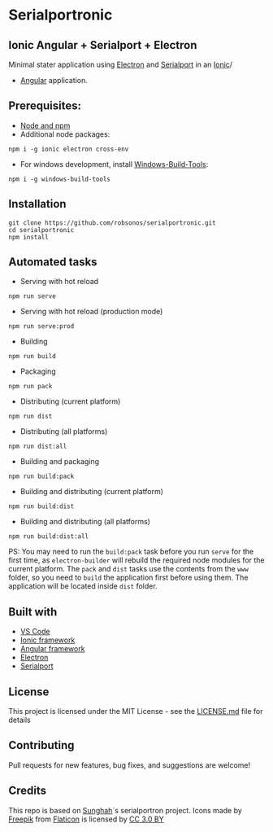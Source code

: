 # Serialportronic

## Ionic Angular + Serialport + Electron

Minimal stater application using [Electron](https://electronjs.org/) and [Serialport](https://serialport.io/) in an [Ionic](https://ionicframework.com/)/

- [Angular](https://angular.io/) application.

## Prerequisites:

- [Node and npm](https://nodejs.org/en/download/)
- Additional node packages:

```
npm i -g ionic electron cross-env
```

- For windows development, install [Windows-Build-Tools](https://ionicframework.com/):

```
npm i -g windows-build-tools
```

## Installation

```
git clone https://github.com/robsonos/serialportronic.git
cd serialportronic
npm install
```

## Automated tasks

- Serving with hot reload

```
npm run serve
```

- Serving with hot reload (production mode)

```
npm run serve:prod
```

- Building

```
npm run build
```

- Packaging

```
npm run pack
```

- Distributing (current platform)

```
npm run dist
```

- Distributing (all platforms)

```
npm run dist:all
```

- Building and packaging

```
npm run build:pack
```

- Building and distributing (current platform)

```
npm run build:dist
```

- Building and distributing (all platforms)

```
npm run build:dist:all
```

PS: You may need to run the `build:pack` task before you run `serve` for the first time, as `electron-builder` will rebuild the required node modules for the current platform. The `pack` and `dist` tasks use the contents from the `www` folder, so you need to `build` the application first before using them. The application will be located inside `dist` folder.

## Built with

- [VS Code](https://code.visualstudio.com/)
- [Ionic framework](https://ionicframework.com)
- [Angular framework](https://angular.io/)
- [Electron](https://electronjs.org/)
- [Serialport](https://serialport.io/)

## License

This project is licensed under the MIT License - see the [LICENSE.md](LICENSE.md) file for details

## Contributing

Pull requests for new features, bug fixes, and suggestions are welcome!

## Credits

This repo is based on [Sunghah](https://github.com/Sunghah/serialportron)`s serialportron project.
Icons made by [Freepik](https://www.freepik.com/) from [Flaticon](https://www.flaticon.com/) is licensed by [CC 3.0 BY](http://creativecommons.org/licenses/by/3.0/)
